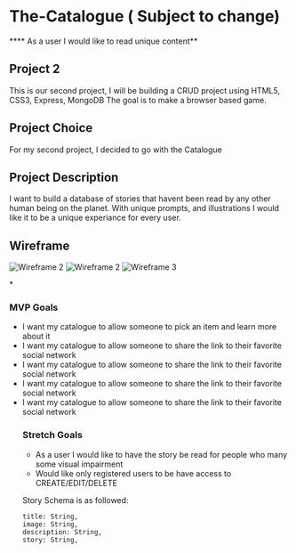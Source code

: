 # The-Catalogue ( Subject to change) 


**** As a user I would like to read unique content**

## Project 2

This is our second project, I will be building a CRUD project using HTML5, CSS3, Express, MongoDB The goal is to make a browser based game.

## Project Choice

For my second project, I decided to go with the Catalogue

## Project Description
I want to build a database of stories that havent been read by any other human being on the planet. With unique prompts, and illustrations I would like it to be a unique experiance for every user. 

## Wireframe

<img src= "https://imgur.com/Up4Bbip.png" alt="Wireframe 2"/></a>
<img src="https://imgur.com/5fBOFsA.png" alt="Wireframe 2"/></a>
<img src="https://imgur.com/oXc1GnJ.png" alt="Wireframe 3"/></a>
</h1>*


### MVP Goals

<ul>
  <li> I want my catalogue to allow someone to pick an item and learn more about it </li> 
  <li> I want my catalogue to allow someone to share the link to their favorite social network</li>
  <li> I want my catalogue to allow someone to share the link to their favorite social network</li>
  <li> I want my catalogue to allow someone to share the link to their favorite social network</li>
  <li> I want my catalogue to allow someone to share the link to their favorite social network</li>
  
### Stretch Goals
<ul>
  
  <li> As a user I would like to have the story be read for people who many some visual impairment 
  <li> Would like only registered users to be have access to CREATE/EDIT/DELETE 

</ul>

 Story Schema is as followed: 
  
    title: String,
    image: String,
    description: String,
    story: String,
